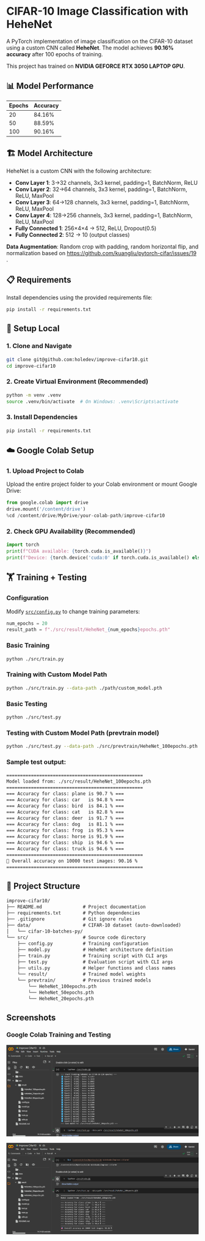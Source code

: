 # CIFAR-10 Image Classification with HeheNet

A PyTorch implementation of image classification on the CIFAR-10 dataset using a custom CNN called **HeheNet**. The model achieves **90.16% accuracy** after 100 epochs of training.

This project has trained on **NVIDIA GEFORCE RTX 3050 LAPTOP GPU**.

## 📊 Model Performance

| Epochs | Accuracy |
|--------|----------|
| 20     | 84.16%   |
| 50     | 88.59%   |
| 100    | 90.16%   |

## 🏗️ Model Architecture

HeheNet is a custom CNN with the following architecture:
- **Conv Layer 1**: 3→32 channels, 3x3 kernel, padding=1, BatchNorm, ReLU
- **Conv Layer 2**: 32→64 channels, 3x3 kernel, padding=1, BatchNorm, ReLU, MaxPool
- **Conv Layer 3**: 64→128 channels, 3x3 kernel, padding=1, BatchNorm, ReLU, MaxPool  
- **Conv Layer 4**: 128→256 channels, 3x3 kernel, padding=1, BatchNorm, ReLU, MaxPool
- **Fully Connected 1**: 256×4×4 → 512, ReLU, Dropout(0.5)
- **Fully Connected 2**: 512 → 10 (output classes)

**Data Augmentation**: Random crop with padding, random horizontal flip, and normalization based on https://github.com/kuangliu/pytorch-cifar/issues/19 .

## 📋 Requirements

Install dependencies using the provided requirements file:

```bash
pip install -r requirements.txt
```

## 🚀 Setup Local 

### 1. Clone and Navigate
```bash
git clone git@github.com:holedev/improve-cifar10.git
cd improve-cifar10
```

### 2. Create Virtual Environment (Recommended)
```bash
python -m venv .venv
source .venv/bin/activate  # On Windows: .venv\Scripts\activate
```

### 3. Install Dependencies
```bash
pip install -r requirements.txt
```

## ☁️ Google Colab Setup

### 1. Upload Project to Colab
Upload the entire project folder to your Colab environment or mount Google Drive:

```python
from google.colab import drive
drive.mount('/content/drive')
%cd /content/drive/MyDrive/your-colab-path/improve-cifar10
```

### 2. Check GPU Availability (Recommended)
```python
import torch
print(f"CUDA available: {torch.cuda.is_available()}")
print(f"Device: {torch.device('cuda:0' if torch.cuda.is_available() else 'cpu')}")
```

## 🏋️ Training + Testing

### Configuration
Modify [`src/config.py`](src/config.py) to change training parameters:

```python
num_epochs = 20 
result_path = f"./src/result/HeheNet_{num_epochs}epochs.pth"
```

### Basic Training
```bash
python ./src/train.py
```

### Training with Custom Model Path
```bash
python ./src/train.py --data-path ./path/custom_model.pth
```

### Basic Testing
```bash
python ./src/test.py
```

### Testing with Custom Model Path (prevtrain model)
```bash
python ./src/test.py --data-path ./src/prevtrain/HeheNet_100epochs.pth
```

### Sample test output:
```
==================================================
Model loaded from: ./src/result/HeheNet_100epochs.pth
==================================================
=== Accuracy for class: plane is 90.7 % ===
=== Accuracy for class: car   is 94.8 % ===
=== Accuracy for class: bird  is 84.1 % ===
=== Accuracy for class: cat   is 82.8 % ===
=== Accuracy for class: deer  is 91.7 % ===
=== Accuracy for class: dog   is 81.1 % ===
=== Accuracy for class: frog  is 95.3 % ===
=== Accuracy for class: horse is 91.9 % ===
=== Accuracy for class: ship  is 94.6 % ===
=== Accuracy for class: truck is 94.6 % ===
==================================================
🎯 Overall accuracy on 10000 test images: 90.16 %
==================================================
```

## 📁 Project Structure

```
improve-cifar10/
├── README.md               # Project documentation
├── requirements.txt        # Python dependencies
├── .gitignore              # Git ignore rules
├── data/                   # CIFAR-10 dataset (auto-downloaded)
│   └── cifar-10-batches-py/
└── src/                    # Source code directory
    ├── config.py           # Training configuration
    ├── model.py            # HeheNet architecture definition
    ├── train.py            # Training script with CLI args
    ├── test.py             # Evaluation script with CLI args
    ├── utils.py            # Helper functions and class names
    └── result/             # Trained model weights
    └── prevtrain/          # Previous trained models
        └── HeheNet_100epochs.pth 
        └── HeheNet_50epochs.pth  
        └── HeheNet_20epochs.pth
```

## Screenshots
### Google Colab Training and Testing
![Google Colab Train](images/colab_train.png)

![Google Colab Test](images/colab_test.png)